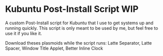 # Kubuntu Post-Install Script WIP
A custom Post-Install script for Kubuntu that I use to get systems up and running quickly.
This script is only meant to be used by me, but feel free to use it if you like it.

Download theses plasmoids while the script runs: 
Latte Separator,
Latte Spacer,
Window Title Applet,
Better Inline Clock
